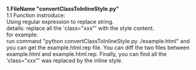 **1.FileName "convertClassToInlineStyle.py"**  
  1.1 Function instroduce:  
    Using regular expression to replace string.  
    details: replace all the 'class="xxx"' with the style content.  
    for example:  
      run command "python convertClassToInlineStyle.py ./example.html" and you can get the example.html.rep file. You can diff the two files between example.html and example.html.rep. Finally, you can find all the 'class="xxx"' was replaced by the inline style.

